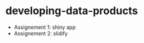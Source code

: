 developing-data-products
========================


- Assignement 1: shiny app 
- Assignement 2: slidify

